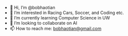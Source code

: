 - 👋 Hi, I’m @bobhaotian
- 👀 I’m interested in Racing Cars, Soccer, and Coding etc.
- 🌱 I’m currently learning Computer Science in UW
- 💞️ I’m looking to collaborate on AI
- 📫 How to reach me: bobhaotian@gmail.com

<!---
bobhaotian/bobhaotian is a ✨ special ✨ repository because its `README.md` (this file) appears on your GitHub profile.
You can click the Preview link to take a look at your changes.
--->
